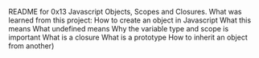README for 0x13 Javascript
Objects, Scopes and Closures.
What was learned from this project:
How to create an object in Javascript
What this means
What undefined means
Why the variable type and scope is important
What is a closure
What is a prototype
How to inherit an object from another)